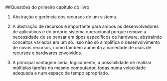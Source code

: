 ##Questões do primeiro capítulo do livro

1. Abstração e gerência dos recursos de um sistema.

2. A abstração de recursos é importante para ambos os desenvolvedores de aplicativos e do próprio sistema operacional porque
remove a necessidade de se pensar em tipos específicos de hardware, abstraindo conceitos variados em um só. Isso não só
simplifica o desenvolvimento de novos recursos, como também aumenta a variedade de usos de recursos e hardwares envolvidos.

3. A principal vantagem seria, logicamente, a possibilidade de realizar múltiplas tarefas no mesmo computador, todas numa
velocidade adequada e num espaço de tempo apropriado.
